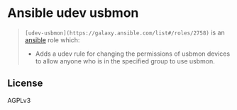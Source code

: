# Ansible udev usbmon

> `[udev-usbmon](https://galaxy.ansible.com/list#/roles/2758)` is an [ansible](http://www.ansible.com) role which:
>
> * Adds a udev rule for changing the permissions of usbmon devices to allow anyone who is in the specified group to use usbmon.

## License
AGPLv3
